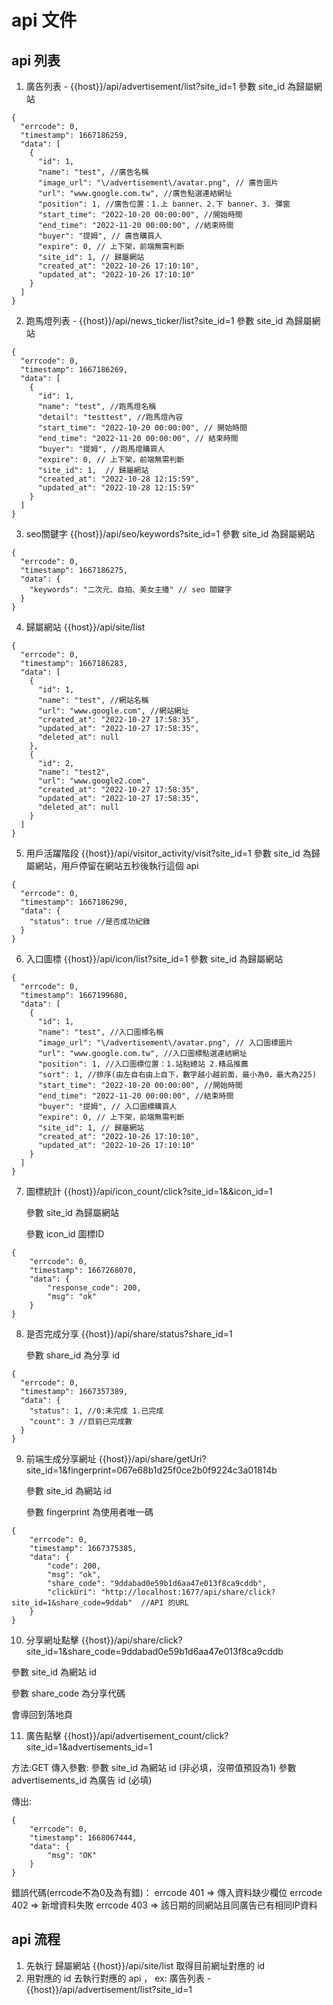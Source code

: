 # api 文件

## api 列表
1. 廣告列表 - {{host}}/api/advertisement/list?site_id=1
參數 site_id 為歸屬網站

```JSMin
{
  "errcode": 0,
  "timestamp": 1667186259,
  "data": [
    {
      "id": 1,
      "name": "test", //廣告名稱
      "image_url": "\/advertisement\/avatar.png", // 廣告圖片
      "url": "www.google.com.tw", //廣告點選連結網址
      "position": 1, //廣告位置：1.上 banner、2.下 banner、3. 彈窗
      "start_time": "2022-10-20 00:00:00", //開始時間
      "end_time": "2022-11-20 00:00:00", //結束時間
      "buyer": "提姆", // 廣告購買人
      "expire": 0, // 上下架，前端無需判斷
      "site_id": 1, // 歸屬網站
      "created_at": "2022-10-26 17:10:10",
      "updated_at": "2022-10-26 17:10:10"
    }
  ]
}
```

2. 跑馬燈列表 - {{host}}/api/news_ticker/list?site_id=1
參數 site_id 為歸屬網站

```JSMin
{
  "errcode": 0,
  "timestamp": 1667186269,
  "data": [
    {
      "id": 1,
      "name": "test", //跑馬燈名稱
      "detail": "testtest", //跑馬燈內容
      "start_time": "2022-10-20 00:00:00", // 開始時間
      "end_time": "2022-11-20 00:00:00", // 結束時間
      "buyer": "提姆", //跑馬燈購買人
      "expire": 0, // 上下架，前端無需判斷
      "site_id": 1,  // 歸屬網站
      "created_at": "2022-10-28 12:15:59",
      "updated_at": "2022-10-28 12:15:59"
    }
  ]
}
```

3. seo關鍵字 {{host}}/api/seo/keywords?site_id=1
參數 site_id 為歸屬網站

```JSMin
{
  "errcode": 0,
  "timestamp": 1667186275,
  "data": {
    "keywords": "二次元、自拍、美女主播" // seo 關鍵字
  }
}
```

4. 歸屬網站 {{host}}/api/site/list

```JSMin
{
  "errcode": 0,
  "timestamp": 1667186283,
  "data": [
    {
      "id": 1,
      "name": "test", //網站名稱
      "url": "www.google.com", //網站網址
      "created_at": "2022-10-27 17:58:35",
      "updated_at": "2022-10-27 17:58:35",
      "deleted_at": null
    },
    {
      "id": 2,
      "name": "test2",
      "url": "www.google2.com",
      "created_at": "2022-10-27 17:58:35",
      "updated_at": "2022-10-27 17:58:35",
      "deleted_at": null
    }
  ]
}
```

5. 用戶活躍階段 {{host}}/api/visitor_activity/visit?site_id=1
參數 site_id 為歸屬網站，用戶停留在網站五秒後執行這個 api

```JSMin
{
  "errcode": 0,
  "timestamp": 1667186290,
  "data": {
    "status": true //是否成功紀錄
  }
}
```

6. 入口圖標 {{host}}/api/icon/list?site_id=1
   參數 site_id 為歸屬網站

```JSMin
{
  "errcode": 0,
  "timestamp": 1667199680,
  "data": [
    {
      "id": 1,
      "name": "test", //入口圖標名稱
      "image_url": "\/advertisement\/avatar.png", // 入口圖標圖片
      "url": "www.google.com.tw", //入口圖標點選連結網址
      "position": 1, //入口圖標位置：1.站點總站 2.精品推薦
      "sort": 1, //排序(由左自右由上自下，數字越小越前面，最小為0，最大為225)
      "start_time": "2022-10-20 00:00:00", //開始時間
      "end_time": "2022-11-20 00:00:00", //結束時間
      "buyer": "提姆", // 入口圖標購買人
      "expire": 0, // 上下架，前端無需判斷
      "site_id": 1, // 歸屬網站
      "created_at": "2022-10-26 17:10:10",
      "updated_at": "2022-10-26 17:10:10"
    }
  ]
}
```
7. 圖標統計  {{host}}/api/icon_count/click?site_id=1&&icon_id=1

   參數 site_id 為歸屬網站

   參數 icon_id 圖標ID

```JSMin
{
    "errcode": 0,
    "timestamp": 1667268070,
    "data": {
        "response_code": 200,
        "msg": "ok"
    }
}
```

8. 是否完成分享 {{host}}/api/share/status?share_id=1

   參數 share_id 為分享 id

```JSMin
{
  "errcode": 0,
  "timestamp": 1667357389,
  "data": {
    "status": 1, //0:未完成 1.已完成
    "count": 3 //目前已完成數
  }
}
```

9. 前端生成分享網址 {{host}}/api/share/getUri?site_id=1&fingerprint=067e68b1d25f0ce2b0f9224c3a01814b

   參數 site_id 為網站  id

   參數 fingerprint 為使用者唯一碼

```JSMin
{
    "errcode": 0,
    "timestamp": 1667375385,
    "data": {
        "code": 200,
        "msg": "ok",        
        "share_code": "9ddabad0e59b1d6aa47e013f8ca9cddb",
        "clickUri": "http://localhost:1677/api/share/click?site_id=1&share_code=9ddab"  //API 的URL 
    }
}
```


10. 分享網址點擊 {{host}}/api/share/click?site_id=1&share_code=9ddabad0e59b1d6aa47e013f8ca9cddb

   參數 site_id 為網站  id

   參數 share_code 為分享代碼

   會導回到落地頁    
   

11. 廣告點擊 {{host}}/api/advertisement_count/click?site_id=1&advertisements_id=1

  方法:GET
  傳入參數:
    參數 site_id 為網站 id (非必填，沒帶值預設為1)
    參數 advertisements_id 為廣告 id (必填)

  傳出:
```JSMin
{
    "errcode": 0,
    "timestamp": 1668067444,
    "data": {
        "msg": "OK"
    }
}
```
  錯誤代碼(errcode不為0及為有錯)： 
    errcode 401 =>  傳入資料缺少欄位
    errcode 402 =>  新增資料失敗
    errcode 403 =>  該日期的同網站且同廣告已有相同IP資料


## api 流程

1. 先執行 歸屬網站 {{host}}/api/site/list 取得目前網址對應的 id
2. 用對應的 id 去執行對應的 api ， ex: 廣告列表 - {{host}}/api/advertisement/list?site_id=1